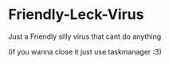 # Friendly-Leck-Virus
Just a Friendly silly virus that cant do anything
































(if you wanna close it just use taskmanager :3)
